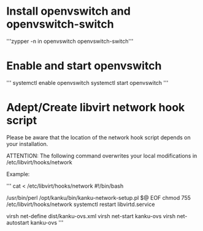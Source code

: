 # Install openvswitch and openvswitch-switch

'''zypper -n in openvswitch openvswitch-switch'''

# Enable and start openvswitch
'''
systemctl enable openvswitch
systemctl start openvswitch
'''

# Adept/Create libvirt network hook script

Please be aware that the location of the network hook script depends on your installation.

ATTENTION: The following command overwrites your local modifications in /etc/libvirt/hooks/network

Example:

'''
cat <<EOF > /etc/libvirt/hooks/network
#!/bin/bash

/usr/bin/perl /opt/kanku/bin/kanku-network-setup.pl \$@
EOF
chmod 755 /etc/libvirt/hooks/network
systemctl restart libvirtd.service

virsh net-define  dist/kanku-ovs.xml
virsh net-start kanku-ovs
virsh net-autostart kanku-ovs
'''
